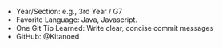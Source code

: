 - Year/Section: e.g., 3rd Year / G7
- Favorite Language: Java, Javascript.
- One Git Tip Learned: Write clear, concise commit messages
- GitHub: @Kitanoed